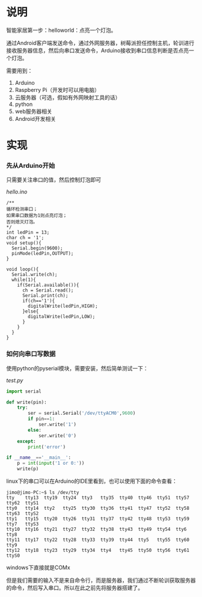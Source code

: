 # 说明
智能家居第一步：helloworld：点亮一个灯泡。

通过Android客户端发送命令，通过外网服务器，树莓派担任控制主机，轮训进行接收服务器信息，然后向串口发送命令，Arduino接收到串口信息判断是否点亮一个灯泡。

需要用到：
1. Arduino
2. Raspberry Pi（开发时可以用电脑）
3. 云服务器（可选，假如有外网映射工具的话）
4. python
5. web服务器相关
6. Android开发相关

# 实现
### 先从Arduino开始
只需要关注串口的值，然后控制灯泡即可

*hello.ino*
```arduino
/**
循环检测串口；
如果串口数据为1则点亮灯泡；
否则熄灭灯泡。
*/
int ledPin = 13;
char ch = '1';
void setup(){
  Serial.begin(9600);
  pinMode(ledPin,OUTPUT);
}

void loop(){
  Serial.write(ch);
  while(1){
    if(Serial.available()){
      ch = Serial.read();
      Serial.print(ch);
      if(ch=='1'){
        digitalWrite(ledPin,HIGH);
      }else{
        digitalWrite(ledPin,LOW);
      }
    }
  }
}
```
### 如何向串口写数据
使用python的pyserial模块，需要安装，然后简单测试一下：

*test.py*
```python
import serial

def write(pin):
    try:
        ser = serial.Serial('/dev/ttyACM0',9600)
        if pin==1:
            ser.write('1')
        else:
            ser.write('0')
    except:
        print('error')

if __name__=='__main__':
    p = int(input('1 or 0:'))
    write(p)
```
linux下的串口可以在Arduino的IDE里看到，也可以使用下面的命令查看：
```shell
jimo@jimo-PC:~$ ls /dev/tty
tty    tty13  tty19  tty24  tty3   tty35  tty40  tty46  tty51  tty57  tty62  ttyS1
tty0   tty14  tty2   tty25  tty30  tty36  tty41  tty47  tty52  tty58  tty63  ttyS2
tty1   tty15  tty20  tty26  tty31  tty37  tty42  tty48  tty53  tty59  tty7   ttyS3
tty10  tty16  tty21  tty27  tty32  tty38  tty43  tty49  tty54  tty6   tty8   
tty11  tty17  tty22  tty28  tty33  tty39  tty44  tty5   tty55  tty60  tty9   
tty12  tty18  tty23  tty29  tty34  tty4   tty45  tty50  tty56  tty61  ttyS0 
```
windows下直接就是COMx

但是我们需要的输入不是来自命令行，而是服务器，我们通过不断轮训获取服务器的命令，然后写入串口。所以在此之前先将服务器搭建了。

